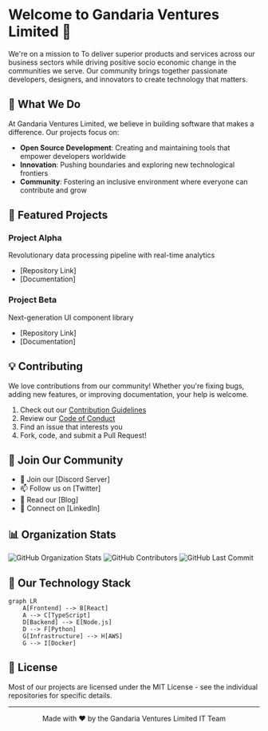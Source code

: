 # Welcome to Gandaria Ventures Limited 👋

We're on a mission to To deliver superior products and services across our business sectors while driving positive socio economic change in the communities we serve. Our community brings together passionate developers, designers, and innovators to create technology that matters.

## 🌟 What We Do

At Gandaria Ventures Limited, we believe in building software that makes a difference. Our projects focus on:

- **Open Source Development**: Creating and maintaining tools that empower developers worldwide
- **Innovation**: Pushing boundaries and exploring new technological frontiers
- **Community**: Fostering an inclusive environment where everyone can contribute and grow

## 🚀 Featured Projects

### Project Alpha
Revolutionary data processing pipeline with real-time analytics
- [Repository Link]
- [Documentation]

### Project Beta
Next-generation UI component library
- [Repository Link]
- [Documentation]

## 💡 Contributing

We love contributions from our community! Whether you're fixing bugs, adding new features, or improving documentation, your help is welcome.

1. Check out our [Contribution Guidelines](CONTRIBUTING.md)
2. Review our [Code of Conduct](CODE_OF_CONDUCT.md)
3. Find an issue that interests you
4. Fork, code, and submit a Pull Request!

## 🤝 Join Our Community

- 💬 Join our [Discord Server]
- 📫 Follow us on [Twitter]
- 📝 Read our [Blog]
- 👥 Connect on [LinkedIn]

## 📊 Organization Stats

![GitHub Organization Stats](https://img.shields.io/github/stars/Gandaria-Ventures-Limited?style=social)
![GitHub Contributors](https://img.shields.io/github/contributors/Gandaria-Ventures-Limited/REPO_NAME)
![GitHub Last Commit](https://img.shields.io/github/last-commit/Gandaria-Ventures-Limited/REPO_NAME)

## 🎯 Our Technology Stack

```mermaid
graph LR
    A[Frontend] --> B[React]
    A --> C[TypeScript]
    D[Backend] --> E[Node.js]
    D --> F[Python]
    G[Infrastructure] --> H[AWS]
    G --> I[Docker]
```

## 📝 License

Most of our projects are licensed under the MIT License - see the individual repositories for specific details.

---

<div align="center">
Made with ❤️ by the Gandaria Ventures Limited IT Team
</div>
